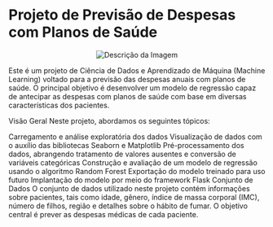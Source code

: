 # Projeto de Previsão de Despesas com Planos de Saúde 

<p align="center">
  <img src="https://github.com/brunacpg/plano-de-saude/assets/103262900/615eca02-f1f7-4c10-8ba4-3aa6833b3cdf
" alt="Descrição da Imagem">
</p>

Este é um projeto de Ciência de Dados e Aprendizado de Máquina (Machine Learning) voltado para a previsão das despesas anuais com planos de saúde. O principal objetivo é desenvolver um modelo de regressão capaz de antecipar as despesas com planos de saúde com base em diversas características dos pacientes.

Visão Geral
Neste projeto, abordamos os seguintes tópicos:

Carregamento e análise exploratória dos dados
Visualização de dados com o auxílio das bibliotecas Seaborn e Matplotlib
Pré-processamento dos dados, abrangendo tratamento de valores ausentes e conversão de variáveis categóricas
Construção e avaliação de um modelo de regressão usando o algoritmo Random Forest
Exportação do modelo treinado para uso futuro
Implantação do modelo por meio do framework Flask
Conjunto de Dados
O conjunto de dados utilizado neste projeto contém informações sobre pacientes, tais como idade, gênero, índice de massa corporal (IMC), número de filhos, região e detalhes sobre o hábito de fumar. O objetivo central é prever as despesas médicas de cada paciente.
